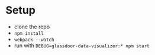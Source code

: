 # Setup

* clone the repo
* `npm install`
* `webpack --watch`
* run with `DEBUG=glassdoor-data-visualizer:* npm start` 

